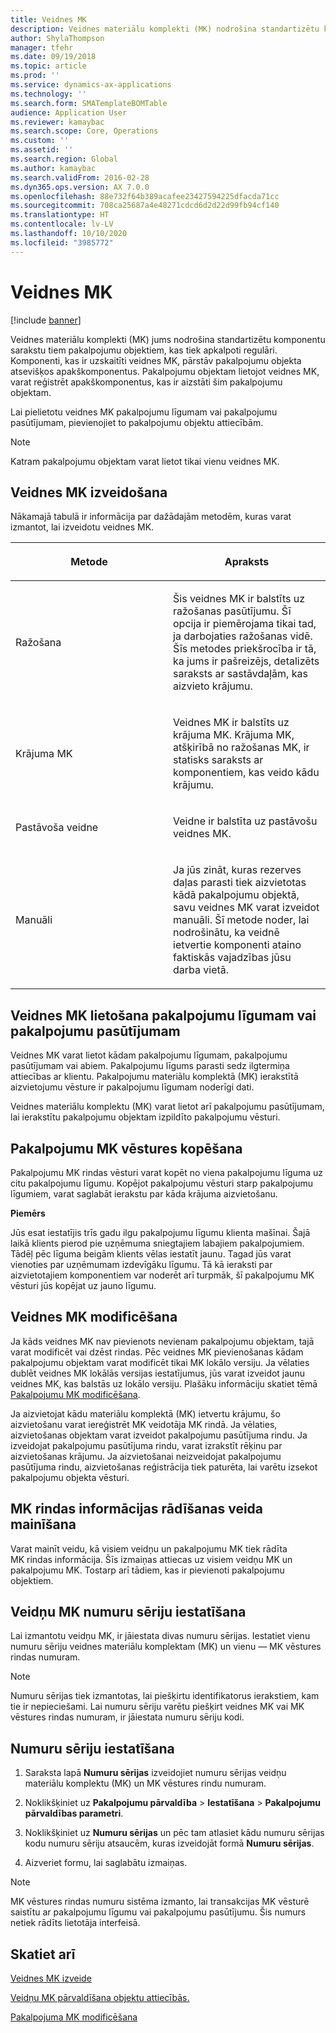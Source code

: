 ```yaml
---
title: Veidnes MK
description: Veidnes materiālu komplekti (MK) nodrošina standartizētu komponentu sarakstu tiem pakalpojumu objektiem, kas tiek apkalpoti regulāri.
author: ShylaThompson
manager: tfehr
ms.date: 09/19/2018
ms.topic: article
ms.prod: ''
ms.service: dynamics-ax-applications
ms.technology: ''
ms.search.form: SMATemplateBOMTable
audience: Application User
ms.reviewer: kamaybac
ms.search.scope: Core, Operations
ms.custom: ''
ms.assetid: ''
ms.search.region: Global
ms.author: kamaybac
ms.search.validFrom: 2016-02-28
ms.dyn365.ops.version: AX 7.0.0
ms.openlocfilehash: 88e732f64b389acafee23427594225dfacda71cc
ms.sourcegitcommit: 708ca25687a4e48271cdcd6d2d22d99fb94cf140
ms.translationtype: HT
ms.contentlocale: lv-LV
ms.lasthandoff: 10/10/2020
ms.locfileid: "3985772"
---
```

# <a name="template-boms"></a>Veidnes MK    

[!include [banner](../includes/banner.md)]


Veidnes materiālu komplekti (MK) jums nodrošina standartizētu komponentu sarakstu tiem pakalpojumu objektiem, kas tiek apkalpoti regulāri. Komponenti, kas ir uzskaitīti veidnes MK, pārstāv pakalpojumu objekta atsevišķos apakškomponentus. Pakalpojumu objektam lietojot veidnes MK, varat reģistrēt apakškomponentus, kas ir aizstāti šim pakalpojumu objektam.

Lai pielietotu veidnes MK pakalpojumu līgumam vai pakalpojumu pasūtījumam, pievienojiet to pakalpojumu objektu attiecībām.


> [!NOTE]
> <P>Katram pakalpojumu objektam varat lietot tikai vienu veidnes MK.</P>

## <a name="create-a-template-bom"></a>Veidnes MK izveidošana

Nākamajā tabulā ir informācija par dažādajām metodēm, kuras varat izmantot, lai izveidotu veidnes MK.

<table>
<colgroup>
<col style="width: 50%" />
<col style="width: 50%" />
</colgroup>
<thead>
<tr class="header">
<th><p>Metode</p></th>
<th><p>Apraksts</p></th>
</tr>
</thead>
<tbody>
<tr class="odd">
<td><p>Ražošana</p></td>
<td><p>Šis veidnes MK ir balstīts uz ražošanas pasūtījumu. Šī opcija ir piemērojama tikai tad, ja darbojaties ražošanas vidē. Šīs metodes priekšrocība ir tā, ka jums ir pašreizējs, detalizēts saraksts ar sastāvdaļām, kas aizvieto krājumu.</p></td>
</tr>
<tr class="even">
<td><p>Krājuma MK</p></td>
<td><p>Veidnes MK ir balstīts uz krājuma MK. Krājuma MK, atšķirībā no ražošanas MK, ir statisks saraksts ar komponentiem, kas veido kādu krājumu.</p></td>
</tr>
<tr class="odd">
<td><p>Pastāvoša veidne</p></td>
<td><p>Veidne ir balstīta uz pastāvošu veidnes MK.</p></td>
</tr>
<tr class="even">
<td><p>Manuāli</p></td>
<td><p>Ja jūs zināt, kuras rezerves daļas parasti tiek aizvietotas kādā pakalpojumu objektā, savu veidnes MK varat izveidot manuāli. Šī metode noder, lai nodrošinātu, ka veidnē ietvertie komponenti ataino faktiskās vajadzības jūsu darba vietā.</p></td>
</tr>
</tbody>
</table>


## <a name="apply-the-template-bom-to-a-service-agreement-or-service-order"></a>Veidnes MK lietošana pakalpojumu līgumam vai pakalpojumu pasūtījumam

Veidnes MK varat lietot kādam pakalpojumu līgumam, pakalpojumu pasūtījumam vai abiem. Pakalpojumu līgums parasti sedz ilgtermiņa attiecības ar klientu. Pakalpojumu materiālu komplektā (MK) ierakstītā aizvietojumu vēsture ir pakalpojumu līgumam noderīgi dati.

Veidnes materiālu komplektu (MK) varat lietot arī pakalpojumu pasūtījumam, lai ierakstītu pakalpojumu objektam izpildīto pakalpojumu vēsturi.

## <a name="copy-the-history-of-a-service-bom"></a>Pakalpojumu MK vēstures kopēšana

Pakalpojumu MK rindas vēsturi varat kopēt no viena pakalpojumu līguma uz citu pakalpojumu līgumu. Kopējot pakalpojumu vēsturi starp pakalpojumu līgumiem, varat saglabāt ierakstu par kāda krājuma aizvietošanu.

**Piemērs**

Jūs esat iestatījis trīs gadu ilgu pakalpojumu līgumu klienta mašīnai. Šajā laikā klients pierod pie uzņēmuma sniegtajiem labajiem pakalpojumiem. Tādēļ pēc līguma beigām klients vēlas iestatīt jaunu. Tagad jūs varat vienoties par uzņēmumam izdevīgāku līgumu. Tā kā ieraksti par aizvietotajiem komponentiem var noderēt arī turpmāk, šī pakalpojumu MK vēsturi jūs kopējat uz jauno līgumu.

## <a name="modify-the-template-bom"></a>Veidnes MK modificēšana

Ja kāds veidnes MK nav pievienots nevienam pakalpojumu objektam, tajā varat modificēt vai dzēst rindas. Pēc veidnes MK pievienošanas kādam pakalpojumu objektam varat modificēt tikai MK lokālo versiju. Ja vēlaties dublēt veidnes MK lokālās versijas iestatījumus, jūs varat izveidot jaunu veidnes MK, kas balstās uz lokālo versiju. Plašāku informāciju skatiet tēmā [Pakalpojumu MK modificēšana](modify-service-bom.md).

Ja aizvietojat kādu materiālu komplektā (MK) ietvertu krājumu, šo aizvietošanu varat iereģistrēt MK veidotāja MK rindā. Ja vēlaties, aizvietošanas objektam varat izveidot pakalpojumu pasūtījuma rindu. Ja izveidojat pakalpojumu pasūtījuma rindu, varat izrakstīt rēķinu par aizvietošanas krājumu. Ja aizvietošanai neizveidojat pakalpojumu pasūtījuma rindu, aizvietošanas reģistrācija tiek paturēta, lai varētu izsekot pakalpojumu objekta vēsturi.

## <a name="change-how-information-on-the-bom-line-is-displayed"></a>MK rindas informācijas rādīšanas veida mainīšana

Varat mainīt veidu, kā visiem veidņu un pakalpojumu MK tiek rādīta MK rindas informācija. Šīs izmaiņas attiecas uz visiem veidņu MK un pakalpojumu MK. Tostarp arī tādiem, kas ir pievienoti pakalpojumu objektiem.

## <a name="set-up-number-sequences-for-template-boms"></a>Veidņu MK numuru sēriju iestatīšana

Lai izmantotu veidņu MK, ir jāiestata divas numuru sērijas. Iestatiet vienu numuru sēriju veidnes materiālu komplektam (MK) un vienu — MK vēstures rindas numuram.


> [!NOTE]
> <P>Numuru sērijas tiek izmantotas, lai piešķirtu identifikatorus ierakstiem, kam tie ir nepieciešami. Lai numuru sēriju varētu piešķirt veidnes MK vai MK vēstures rindas numuram, ir jāiestata numuru sēriju kodi.</P>


## <a name="set-up-number-sequences"></a>Numuru sēriju iestatīšana

1.  Saraksta lapā **Numuru sērijas** izveidojiet numuru sērijas veidņu materiālu komplektu (MK) un MK vēstures rindu numuram. 

2.  Noklikšķiniet uz **Pakalpojumu pārvaldība** \> **Iestatīšana** \> **Pakalpojumu pārvaldības parametri**.

3.  Noklikšķiniet uz **Numuru sērijas** un pēc tam atlasiet kādu numuru sērijas kodu numuru sēriju atsaucēm, kuras izveidojāt formā **Numuru sērijas**.

4.  Aizveriet formu, lai saglabātu izmaiņas.


> [!NOTE]
> <P>MK vēstures rindas numuru sistēma izmanto, lai transakcijas MK vēsturē saistītu ar pakalpojumu līgumu vai pakalpojumu pasūtījumu. Šis numurs netiek rādīts lietotāja interfeisā.</P>



## <a name="see-also"></a>Skatiet arī

[Veidnes MK izveide](create-template-bom.md)

[Veidņu MK pārvaldīšana objektu attiecībās.](manage-template-boms-on-object-relations.md)

[Pakalpojuma MK modificēšana](modify-service-bom.md)

 


